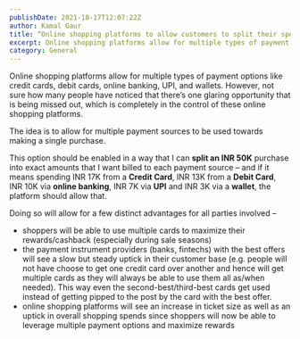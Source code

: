 ```yaml
---
publishDate: 2021-10-17T12:07:22Z
author: Kamal Gaur
title: “Online shopping platforms to allow customers to split their spends using multiple payment options” 
excerpt: Online shopping platforms allow for multiple types of payment options like credit cards, debit cards, online banking, UPI, and wallets. However, not sure how many… 
category: General
---
```


Online shopping platforms allow for multiple types of payment options like credit cards, debit cards, online banking, UPI, and wallets. However, not sure how many people have noticed that there’s one glaring opportunity that is being missed out, which is completely in the control of these online shopping platforms.

The idea is to allow for multiple payment sources to be used towards making a single purchase.

This option should be enabled in a way that I can **split an INR 50K** purchase into exact amounts that I want billed to each payment source – and if it means spending INR 17K from a **Credit Card**, INR 13K from a **Debit Card**, INR 10K via **online banking**, INR 7K via **UPI** and INR 3K via a **wallet**, the platform should allow that.

Doing so will allow for a few distinct advantages for all parties involved –

* shoppers will be able to use multiple cards to maximize their rewards/cashback (especially during sale seasons)
* the payment instrument providers (banks, fintechs) with the best offers will see a slow but steady uptick in their customer base (e.g. people will not have choose to get one credit card over another and hence will get multiple cards as they will always be able to use them all as/when needed). This way even the second-best/third-best cards get used instead of getting pipped to the post by the card with the best offer.
* online shopping platforms will see an increase in ticket size as well as an uptick in overall shopping spends since shoppers will now be able to leverage multiple payment options and maximize rewards
